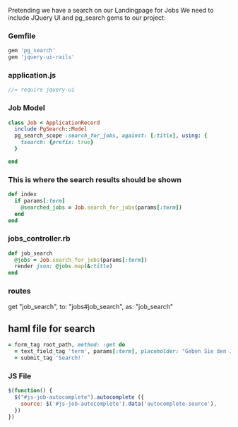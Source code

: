 Pretending we have a search on our Landingpage for Jobs
We need to include JQuery UI and pg_search gems to our project:

### Gemfile
```ruby
gem 'pg_search'
gem 'jquery-ui-rails'
```
### application.js
```js
//= require jquery-ui
```

### Job Model
```ruby
class Job < ApplicationRecord
  include PgSearch::Model
  pg_search_scope :search_for_jobs, against: [:title], using: {
    tsearch: {prefix: true}
  }

end
```

### This is where the search results should be shown
```ruby
def index
  if params[:term]
    @searched_jobs = Job.search_for_jobs(params[:term])
  end
end
```

### jobs_controller.rb
```ruby
def job_search
  @jobs = Job.search_for_jobs(params[:term])
  render json: @jobs.map(&:title)
end
```

### routes
get "job_search", to: "jobs#job_search", as: "job_search"

## haml file for search
```ruby
= form_tag root_path, method: :get do
  = text_field_tag 'term', params[:term], placeholder: "Geben Sie den Job ein", id: "js-job-autocomplete", data: {autocomplete_source: job_search_path}
  = submit_tag 'Search!'
```

### JS File
```js
$(function() {
  $("#js-job-autocomplete").autocomplete ({
    source: $('#js-job-autocomplete').data('autocomplete-source'),
  })
})
```
